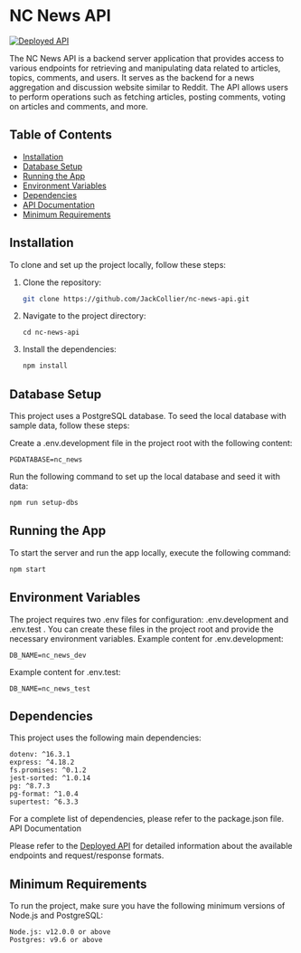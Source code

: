 # NC News API

[![Deployed API](https://img.shields.io/badge/API-Hosted-brightgreen)](https://nc-news-kwsf.onrender.com/api)

The NC News API is a backend server application that provides access to various endpoints for retrieving and manipulating data related to articles, topics, comments, and users. It serves as the backend for a news aggregation and discussion website similar to Reddit. The API allows users to perform operations such as fetching articles, posting comments, voting on articles and comments, and more.

## Table of Contents

- [Installation](#installation)
- [Database Setup](#database-setup)
- [Running the App](#running-the-app)
- [Environment Variables](#environment-variables)
- [Dependencies](#dependencies)
- [API Documentation](#api-documentation)
- [Minimum Requirements](#minimum-requirements)

## Installation

To clone and set up the project locally, follow these steps:

1. Clone the repository:

   ```bash
   git clone https://github.com/JackCollier/nc-news-api.git
   ```

2. Navigate to the project directory:

   ```base
   cd nc-news-api
   ```

3. Install the dependencies:

   ```bash
   npm install
   ```

## Database Setup

This project uses a PostgreSQL database. To seed the local database with sample data, follow these steps:

Create a .env.development file in the project root with the following content:

    PGDATABASE=nc_news

Run the following command to set up the local database and seed it with data:

```bash
npm run setup-dbs
```

## Running the App

To start the server and run the app locally, execute the following command:

```bash
npm start
```

## Environment Variables

The project requires two .env files for configuration: .env.development and .env.test . You can create these files in the project root and provide the necessary environment variables. Example content for .env.development:

    DB_NAME=nc_news_dev

Example content for .env.test:

    DB_NAME=nc_news_test

## Dependencies

This project uses the following main dependencies:

    dotenv: ^16.3.1
    express: ^4.18.2
    fs.promises: ^0.1.2
    jest-sorted: ^1.0.14
    pg: ^8.7.3
    pg-format: ^1.0.4
    supertest: ^6.3.3

For a complete list of dependencies, please refer to the package.json file.
API Documentation

Please refer to the [Deployed API](https://nc-news-kwsf.onrender.com/api) for detailed information about the available endpoints and request/response formats.

## Minimum Requirements

To run the project, make sure you have the following minimum versions of Node.js and PostgreSQL:

    Node.js: v12.0.0 or above
    Postgres: v9.6 or above
